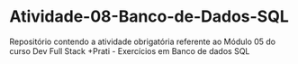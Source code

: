 # Atividade-08-Banco-de-Dados-SQL
Repositório contendo a atividade obrigatória referente ao Módulo 05 do curso Dev Full Stack +Prati - Exercícios em Banco de dados SQL
